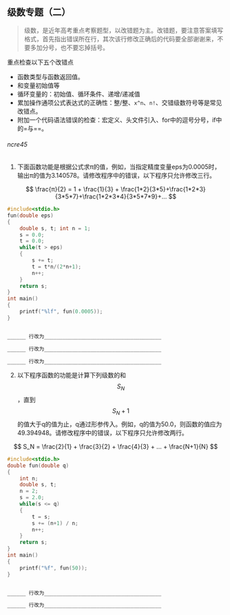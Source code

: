 ## 级数专题（二）

> 级数，是近年高考重点考察题型，以改错题为主。改错题，要注意答案填写格式，首先指出错误所在行，其次该行修改正确后的代码要全部谢谢来，不要多加分号，也不要忘掉括号。

重点检查以下五个改错点

- 函数类型与函数返回值。
- 和变量初始值等
- 循环变量的：初始值、循环条件、递增/递减值
- 累加操作通项公式表达式的正确性：整/整、`x^n`、`n!`、交错级数符号等是常见改错点。
- 附加一个代码语法错误的检查：宏定义、头文件引入、for中的逗号分号，if中的=与==。

###### ncre45

1. 下面函数功能是根据公式求π的值，例如，当指定精度变量eps为0.0005时，输出π的值为3.140578。请修改程序中的错误，以下程序只允许修改三行。

$$
\frac{π}{2} = 1 + \frac{1}{3} + \frac{1*2}{3*5}+\frac{1*2*3}{3*5*7}+\frac{1*2*3*4}{3*5*7*9}+...
$$

```c
#include<stdio.h>
fun(double eps)
{
    double s, t; int n = 1;
    s = 0.0;
    t = 0.0;
    while(t > eps)
    {
        s += t;
        t = t*n/(2*n+1);
        n++;
    }
    return s;
}
int main()
{
    printf("%lf", fun(0.0005));
}
```

```tex

______ 行改为______________________________________

______ 行改为______________________________________

______ 行改为______________________________________


```





2. 以下程序函数的功能是计算下列级数的和$$S_N$$，直到$$S_N+1$$的值大于q的值为止，q通过形参传入。例如，q的值为50.0，则函数的值应为49.394948。请修改程序中的错误，以下程序只允许修改两行。

$$
S_N = \frac{2}{1} + \frac{3}{2} + \frac{4}{3} + ... + \frac{N+1}{N}
$$

```c
#include<stdio.h>
double fun(double q)
{
    int n;
    double s, t;
    n = 2;
    s = 2.0;
    while(s <= q)
    {
        t = s;
        s += (n+1) / n;
        n++;
    }
    return s;
}
int main()
{
    printf("%f", fun(50));
}
```

```tex

______ 行改为______________________________________

______ 行改为______________________________________

```

